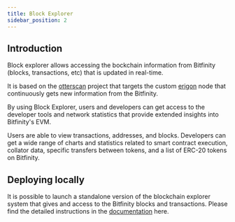 ```yaml
---
title: Block Explorer
sidebar_position: 2
---
```


## Introduction

Block explorer allows accessing the bockchain information from Bitfinity (blocks, transactions, etc) that is updated in real-time.

It is based on the [otterscan](https://github.com/wmitsuda/otterscan) project that targets the custom [erigon](https://github.com/ledgerwatch/erigon) node that continuously gets new information from the Bitfinity.

By using Block Explorer, users and developers can get access to the developer tools and network statistics that provide
extended insights into Bitfinity's EVM.

Users are able to view transactions, addresses, and blocks.
Developers can get a wide range of charts and statistics related to smart contract execution,
collator data, specific transfers between tokens, and a list of ERC-20 tokens on Bitfinity.

## Deploying locally

It is possible to launch a standalone version of the blockchain explorer system that gives and access to the Bitfinity blocks and transactions. Please find the detailed instructions in the [documentation](https://github.com/bitfinity-network/erigon/tree/EPROD-178_implement_block_importer/cmd/blockimporter/Readme.md) here.
